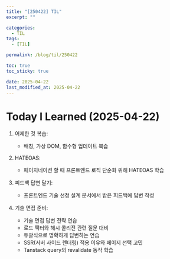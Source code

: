 ```yaml
---
title: "[250422] TIL"
excerpt: ""

categories:
  - TIL
tags:
  - [TIL]

permalink: /blog/til/250422

toc: true
toc_sticky: true

date: 2025-04-22
last_modified_at: 2025-04-22
---
```


# Today I Learned (2025-04-22)

1. 어제한 것 복습:
   - 배칭, 가상 DOM, 함수형 업데이트 복습

2. HATEOAS:
   - 페이지네이션 할 때 프론트엔드 로직 단순화 위해 HATEOAS 학습

3. 피드백 답변 달기:
   - 프론트엔드 기술 선정 설계 문서에서 받은 피드백에 답변 작성

4. 기술 면접 준비:
   - 기술 면접 답변 전략 연습
   - 로드 팩터와 해시 콜리전 관련 질문 대비
   - 두괄식으로 명확하게 답변하는 연습
   - SSR(서버 사이드 렌더링) 적용 이유와 페이지 선택 고민
   - Tanstack query의 revalidate 동작 학습
